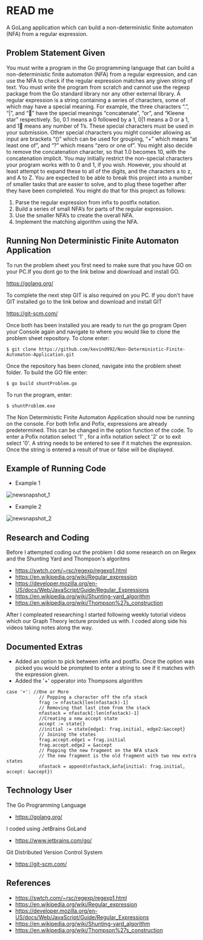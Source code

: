 # READ me

A GoLang application which can build a non-deterministic finite automaton (NFA) from a regular expression. 

## Problem Statement Given

You must write a program in the Go programming language that can build a non-deterministic finite automaton (NFA) from a regular expression, and can use the NFA to check if the regular expression matches any given string of text. You must write the program from scratch and cannot use the regexp package from the Go standard library nor any other external library.
A regular expression is a string containing a series of characters, some of which may have a special meaning. For example, the three characters “.”, “|”, and “” have the special meanings “concatenate”, “or”, and “Kleene star” respectively. So, 0.1 means a 0 followed by a 1, 0|1 means a 0 or a 1, and 1 means any number of 1’s. These special characters must be used in your submission.
Other special characters you might consider allowing as input are brackets “()” which can be used for grouping, “+” which means “at least one of”, and “?” which means “zero or one of”. You might also decide to remove the concatenation character, so that 1.0 becomes 10, with the concatenation implicit.
You may initially restrict the non-special characters your program works with to 0 and 1, if you wish. However, you should at least attempt to expand these to all of the digits, and the characters a to z, and A to Z.
You are expected to be able to break this project into a number of smaller tasks that are easier to solve, and to plug these together after they have been completed. You might do that for this project as follows:
1. Parse the regular expression from infix to postfix notation.
2. Build a series of small NFA’s for parts of the regular expression.
3. Use the smaller NFA’s to create the overall NFA.
4. Implement the matching algorithm using the NFA.

## Running Non Deterministic Finite Automaton Application

To run the problem sheet you first need to make sure that you have GO on your PC.If you dont go to the link below and download and install GO.

https://golang.org/

To complete the next step GIT is also required on you PC. If you don't have GIT installed go to the link below and download and install GIT

https://git-scm.com/

Once both has been installed you are ready to run the go program Open your Console again and navigate to where you would like to clone the problem sheet repository. To clone enter:

    $ git clone https://github.com/kevind992/Non-Deterministic-Finite-Automaton-Application.git

Once the repository has been cloned, navigate into the problem sheet folder. To build the GO file enter:

    $ go build shuntProblem.go

To run the program, enter:

    $ shuntProblem.exe

The Non Deterministic Finite Automaton Application should now be running on the console.
For both Infix and Pofix, expressions are already predetermined. This can be changed in the option function of the code.
To enter a Pofix notation select '1' , for a infix notation select '2' or to exit select '0'.
A string needs to be entered to see if it matches the expression. Once the string is entered a result of true or false will be displayed.

## Example of Running Code

- Example 1

![newsnapshot_1](https://user-images.githubusercontent.com/31921534/38460544-00394922-3ab4-11e8-93a3-384130b9707d.JPG)

- Example 2

![newsnapshot_2](https://user-images.githubusercontent.com/31921534/38460549-1bfa6efc-3ab4-11e8-9eff-9ace94db36fb.JPG)

## Research and Coding

Before I attempted coding out the problem I did some research on on Regex and the Shunting Yard and Thompson's algoritms

- https://swtch.com/~rsc/regexp/regexp1.html
- https://en.wikipedia.org/wiki/Regular_expression
- https://developer.mozilla.org/en-US/docs/Web/JavaScript/Guide/Regular_Expressions
- https://en.wikipedia.org/wiki/Shunting-yard_algorithm
- https://en.wikipedia.org/wiki/Thompson%27s_construction

After I compleated researching I started following weekly tutorial videos which our Graph Theory lecture provided us with.
I coded along side his videos taking notes along the way.

## Documented Extras

- Added an option to pick between infix and postfix. Once the option was picked you would be prompted to enter a string to see if it   matches with the expression given.
- Added the '+' opperator into Thompsons algorithm

```
case '+': //One or More
			// Popping a character off the nfa stack
			frag := nfastack[len(nfastack)-1]
			// Removing that last item from the stack
			nfastack = nfastack[:len(nfastack)-1]
			//Creating a new accept state
			accept := state{}
			//initial := state{edge1: frag.initial, edge2:&accept}
			// Joining the states
			frag.accept.edge1 = frag.initial
			frag.accept.edge2 = &accept
			// Popping the new fragment on the NFA stack
			// The new fragment is the old fragment with two new extra states
			nfastack = append(nfastack,&nfa{initial: frag.initial, accept: &accept})
```			

## Technology User

The Go Programming Language
- https://golang.org/

I coded using JetBrains GoLand
- https://www.jetbrains.com/go/

Git Distributed Version Control System
- https://git-scm.com/

## References
- https://swtch.com/~rsc/regexp/regexp1.html
- https://en.wikipedia.org/wiki/Regular_expression
- https://developer.mozilla.org/en-US/docs/Web/JavaScript/Guide/Regular_Expressions
- https://en.wikipedia.org/wiki/Shunting-yard_algorithm
- https://en.wikipedia.org/wiki/Thompson%27s_construction
